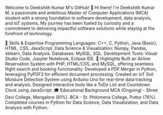Welcome to Deekshith Kumar M's GitHub! 👋
Hi there! I'm Deekshith Kumar M, a passionate and ambitious Master of Computer Applications (MCA) student with a strong foundation in software development, data analysis, and IoT systems. My journey has been fueled by curiosity and a commitment to delivering impactful software solutions while staying at the forefront of technology.

🌟 Skills & Expertise
Programming Languages: C++, C, Python, Java (Basic), HTML, CSS, JavaScript.
Data Science & Visualization: Numpy, Pandas, sklearn, Data Analysis.
Databases: MySQL, SQL.
Development Tools: Visual Studio Code, Jupyter Notebook, Eclipse IDE.
🚀 Highlights
Built an Airline Reservation System with PHP, HTML/CSS, and MySQL, offering seamless flight search and booking functionality.
Developed a PDF Merger in Python, leveraging PyPDF2 for efficient document processing.
Created an IoT Soil Moisture Detection System using Arduino Uno for real-time data tracking and analysis.
Designed interactive tools like a ToDo List and Countdown Clock using JavaScript.
🎓 Educational Background
MCA (Ongoing) - Shree Devi College, Mangalore (81%).
BCA - St. Philomena College, Puttur (76%).
Completed courses in Python for Data Science, Data Visualization, and Data Analysis with Python.
